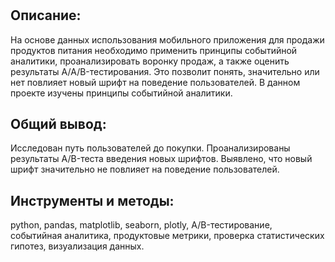 #

## Описание:
На основе данных использования мобильного приложения для продажи продуктов питания необходимо  применить принципы событийной аналитики, проанализировать воронку продаж, а также оценить результаты A/A/B-тестирования. Это позволит понять, значительно или нет повлияет новый шрифт на поведение пользователей. 
В данном проекте  изучены принципы событийной аналитики. 

## Общий вывод:
Исследован путь пользователей до покупки. Проанализированы результаты A/B-теста введения новых шрифтов. Выявлено, что новый шрифт значительно не повлияет на поведение пользователей.

## Инструменты и методы:
python, pandas, matplotlib, seaborn, plotly, A/B-тестирование, событийная аналитика, продуктовые метрики, проверка статистических гипотез, визуализация данных.
